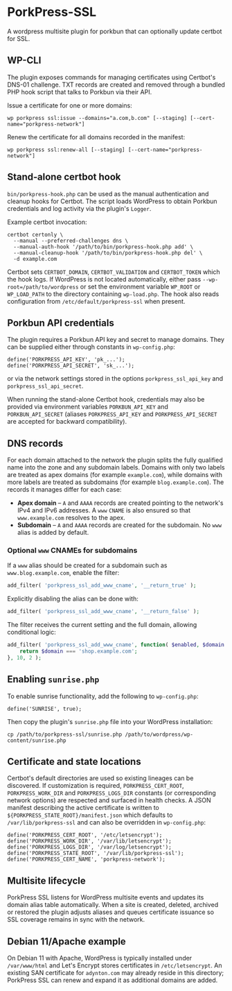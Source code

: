 # PorkPress-SSL
A wordpress multisite plugin for porkbun that can optionally update certbot for SSL.

## WP-CLI

The plugin exposes commands for managing certificates using Certbot's DNS-01
challenge. TXT records are created and removed through a bundled PHP hook
script that talks to Porkbun via their API.

Issue a certificate for one or more domains:

```
wp porkpress ssl:issue --domains="a.com,b.com" [--staging] [--cert-name="porkpress-network"]
```

Renew the certificate for all domains recorded in the manifest:

```
wp porkpress ssl:renew-all [--staging] [--cert-name="porkpress-network"]
```
## Stand‑alone certbot hook

`bin/porkpress-hook.php` can be used as the manual authentication and cleanup
hooks for Certbot. The script loads WordPress to obtain Porkbun credentials and
log activity via the plugin's `Logger`.

Example certbot invocation:

```
certbot certonly \
  --manual --preferred-challenges dns \
  --manual-auth-hook '/path/to/bin/porkpress-hook.php add' \
  --manual-cleanup-hook '/path/to/bin/porkpress-hook.php del' \
  -d example.com
```

Certbot sets `CERTBOT_DOMAIN`, `CERTBOT_VALIDATION` and `CERTBOT_TOKEN` which
the hook logs. If WordPress is not located automatically, either pass
`--wp-root=/path/to/wordpress` or set the environment variable `WP_ROOT` or
`WP_LOAD_PATH` to the directory containing `wp-load.php`. The hook also reads
configuration from `/etc/default/porkpress-ssl` when present.

## Porkbun API credentials

The plugin requires a Porkbun API key and secret to manage domains. They can be
supplied either through constants in `wp-config.php`:

```
define('PORKPRESS_API_KEY', 'pk_...');
define('PORKPRESS_API_SECRET', 'sk_...');
```

or via the network settings stored in the options `porkpress_ssl_api_key` and
`porkpress_ssl_api_secret`.

When running the stand-alone Certbot hook, credentials may also be provided via
environment variables `PORKBUN_API_KEY` and `PORKBUN_API_SECRET` (aliases
`PORKPRESS_API_KEY` and `PORKPRESS_API_SECRET` are accepted for backward
compatibility).

## DNS records

For each domain attached to the network the plugin splits the fully qualified
name into the zone and any subdomain labels. Domains with only two labels are
treated as apex domains (for example `example.com`), while domains with more
labels are treated as subdomains (for example `blog.example.com`). The records
it manages differ for each case:

* **Apex domain** – `A` and `AAAA` records are created pointing to the
  network's IPv4 and IPv6 addresses. A `www` `CNAME` is also ensured so that
  `www.example.com` resolves to the apex.
* **Subdomain** – `A` and `AAAA` records are created for the subdomain. No
  `www` alias is added by default.

### Optional `www` CNAMEs for subdomains

If a `www` alias should be created for a subdomain such as
`www.blog.example.com`, enable the filter:

```php
add_filter( 'porkpress_ssl_add_www_cname', '__return_true' );
```

Explicitly disabling the alias can be done with:

```php
add_filter( 'porkpress_ssl_add_www_cname', '__return_false' );
```

The filter receives the current setting and the full domain, allowing
conditional logic:

```php
add_filter( 'porkpress_ssl_add_www_cname', function( $enabled, $domain ) {
    return $domain === 'shop.example.com';
}, 10, 2 );
```

## Enabling `sunrise.php`

To enable sunrise functionality, add the following to `wp-config.php`:

```
define('SUNRISE', true);
```

Then copy the plugin's `sunrise.php` file into your WordPress installation:

```
cp /path/to/porkpress-ssl/sunrise.php /path/to/wordpress/wp-content/sunrise.php
```

## Certificate and state locations

Certbot's default directories are used so existing lineages can be discovered.
If customization is required, `PORKPRESS_CERT_ROOT`, `PORKPRESS_WORK_DIR` and
`PORKPRESS_LOGS_DIR` constants (or corresponding network options) are respected
and surfaced in health checks. A JSON manifest describing the active
certificate is written to `${PORKPRESS_STATE_ROOT}/manifest.json` which defaults
to `/var/lib/porkpress-ssl` and can also be overridden in `wp-config.php`:

```
define('PORKPRESS_CERT_ROOT', '/etc/letsencrypt');
define('PORKPRESS_WORK_DIR', '/var/lib/letsencrypt');
define('PORKPRESS_LOGS_DIR', '/var/log/letsencrypt');
define('PORKPRESS_STATE_ROOT', '/var/lib/porkpress-ssl');
define('PORKPRESS_CERT_NAME', 'porkpress-network');
```

## Multisite lifecycle

PorkPress SSL listens for WordPress multisite events and updates its domain
alias table automatically. When a site is created, deleted, archived or
restored the plugin adjusts aliases and queues certificate issuance so SSL
coverage remains in sync with the network.

## Debian 11/Apache example

On Debian 11 with Apache, WordPress is typically installed under `/var/www/html`
and Let's Encrypt stores certificates in `/etc/letsencrypt`. An existing SAN
certificate for `adynton.com` may already reside in this directory; PorkPress
SSL can renew and expand it as additional domains are added.

